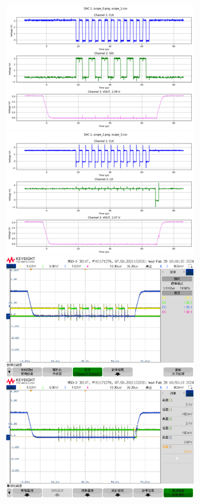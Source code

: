 ![SDI.png](SDI.png "SDI.png")  
![LD.png](LD.png "LD.png")  
![scope_0.png](data/scope_0.png "scope_0.png")  
![scope_2.png](data/scope_2.png "scope_2.png")  